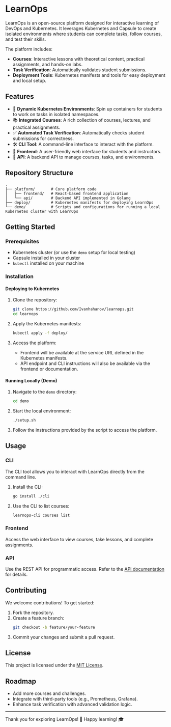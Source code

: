 # LearnOps

LearnOps is an open-source platform designed for interactive learning of DevOps and Kubernetes. It leverages Kubernetes and Capsule to create isolated environments where students can complete tasks, follow courses, and test their skills.

The platform includes:
- **Courses**: Interactive lessons with theoretical content, practical assignments, and hands-on labs.
- **Task Verification**: Automatically validates student submissions.
- **Deployment Tools**: Kubernetes manifests and tools for easy deployment and local setup.

## Features
- 🚀 **Dynamic Kubernetes Environments**: Spin up containers for students to work on tasks in isolated namespaces.
- 📚 **Integrated Courses**: A rich collection of courses, lectures, and practical assignments.
- ✅ **Automated Task Verification**: Automatically checks student submissions for correctness.
- 🛠️ **CLI Tool**: A command-line interface to interact with the platform.
- 🎨 **Frontend**: A user-friendly web interface for students and instructors.
- 🔧 **API**: A backend API to manage courses, tasks, and environments.

## Repository Structure
```plaintext
.
├── platform/       # Core platform code
│   ├── frontend/   # React-based frontend application
│   └── api/        # Backend API implemented in Golang
├── deploy/         # Kubernetes manifests for deploying LearnOps
└── demo/           # Scripts and configurations for running a local Kubernetes cluster with LearnOps
```

## Getting Started

### Prerequisites
- Kubernetes cluster (or use the `demo` setup for local testing)
- Capsule installed in your cluster
- `kubectl` installed on your machine

### Installation

#### Deploying to Kubernetes
1. Clone the repository:
   ```bash
   git clone https://github.com/Ivanhahanov/learnops.git
   cd learnops
   ```

2. Apply the Kubernetes manifests:
   ```bash
   kubectl apply -f deploy/
   ```

3. Access the platform:
   - Frontend will be available at the service URL defined in the Kubernetes manifests.
   - API endpoint and CLI instructions will also be available via the frontend or documentation.

#### Running Locally (Demo)
1. Navigate to the `demo` directory:
   ```bash
   cd demo
   ```

2. Start the local environment:
   ```bash
   ./setup.sh
   ```

3. Follow the instructions provided by the script to access the platform.

## Usage

### CLI
The CLI tool allows you to interact with LearnOps directly from the command line.

1. Install the CLI:
   ```bash
   go install ./cli
   ```

2. Use the CLI to list courses:
   ```bash
   learnops-cli courses list
   ```

### Frontend
Access the web interface to view courses, take lessons, and complete assignments.

### API
Use the REST API for programmatic access. Refer to the [API documentation](api/README.md) for details.

## Contributing
We welcome contributions! To get started:
1. Fork the repository.
2. Create a feature branch:
   ```bash
   git checkout -b feature/your-feature
   ```
3. Commit your changes and submit a pull request.

## License
This project is licensed under the [MIT License](LICENSE).


## Roadmap
- Add more courses and challenges.
- Integrate with third-party tools (e.g., Prometheus, Grafana).
- Enhance task verification with advanced validation logic.

---

Thank you for exploring LearnOps! 🚀 Happy learning! 🎓